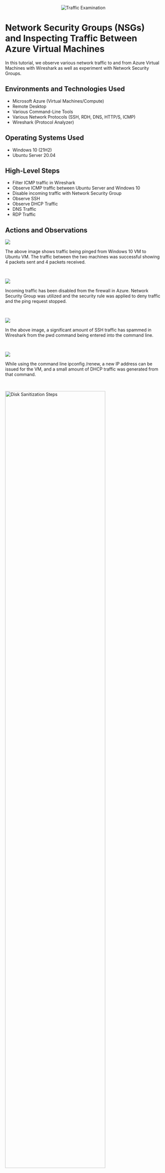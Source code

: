<p align="center">
<img src="https://i.imgur.com/Ua7udoS.png" alt="Traffic Examination"/>
</p>

<h1>Network Security Groups (NSGs) and Inspecting Traffic Between Azure Virtual Machines</h1>
In this tutorial, we observe various network traffic to and from Azure Virtual Machines with Wireshark as well as experiment with Network Security Groups. <br />



<h2>Environments and Technologies Used</h2>

- Microsoft Azure (Virtual Machines/Compute)
- Remote Desktop
- Various Command-Line Tools
- Various Network Protocols (SSH, RDH, DNS, HTTP/S, ICMP)
- Wireshark (Protocol Analyzer)

<h2>Operating Systems Used </h2>

- Windows 10 (21H2)
- Ubuntu Server 20.04

<h2>High-Level Steps</h2>

- Filter ICMP traffic in Wireshark 
- Observe ICMP traffic between Ubuntu Server and Windows 10
- Disable incoming traffic with Network Security Group
- Observe SSH
- Observe DHCP Traffic
- DNS Traffic 
- RDP Traffic 

<h2>Actions and Observations</h2>

<p>
<img src=https://i.imgur.com/evLjJoU.jpg/>
</p>
<p>
The above image shows traffic being pinged from Windows 10 VM to Ubuntu VM. The traffic between the two machines was successful showing 4 packets sent and 4 packets received. 
</p>
<br />

<p>
<img src=https://i.imgur.com/8uRELl2.jpg/>
</p>
<p>
Incoming traffic has been disabled from the firewall in Azure. Network Security Group was utilized and the security rule was applied to deny traffic and the ping request stopped. 
</p>
<br />

<p>
<img src=https://i.imgur.com/JC9Alzl.jpg/>
</p>
<p>
In the above image, a significant amount of SSH traffic has spammed in Wireshark from the pwd command being entered into the command line. 
</p>
<br />

<p>
<img src=https://i.imgur.com/jAShtVx.jpg/>
</p>
<p>
While using the command line ipconfig /renew, a new IP address can be issued for the VM, and a small amount of DHCP traffic was generated from that command. 
</p>
<br />

<p>
<img src="https://i.imgur.com/DJmEXEB.png" height="80%" width="80%" alt="Disk Sanitization Steps"/>
</p>
<p>
Lorem ipsum dolor sit amet, consectetur adipiscing elit, sed do eiusmod tempor incididunt ut labore et dolore magna aliqua. Ut enim ad minim veniam, quis nostrud exercitation ullamco laboris nisi ut aliquip ex ea commodo consequat. Duis aute irure dolor in reprehenderit in voluptate velit esse cillum dolore eu fugiat nulla pariatur.
</p>
<br />

<p>
<img src="https://i.imgur.com/DJmEXEB.png" height="80%" width="80%" alt="Disk Sanitization Steps"/>
</p>
<p>
Lorem ipsum dolor sit amet, consectetur adipiscing elit, sed do eiusmod tempor incididunt ut labore et dolore magna aliqua. Ut enim ad minim veniam, quis nostrud exercitation ullamco laboris nisi ut aliquip ex ea commodo consequat. Duis aute irure dolor in reprehenderit in voluptate velit esse cillum dolore eu fugiat nulla pariatur.
</p>
<br />
